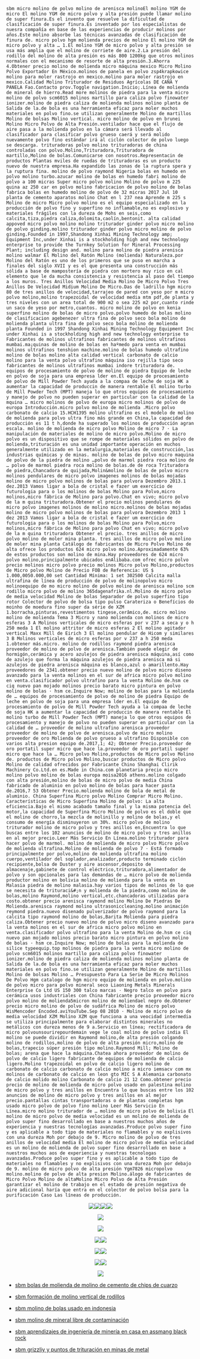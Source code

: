 
```
sbm micro molino de polvo molino de arenisca molinoEl molino YGM de micro El molino YGM de micro polvo y alta presión puede llamar molino de super finura.Es el invento que resuelve la dificultad de clasificación de super finura.Es inventado por los especialistas de nuesra compañía en base de las experiencias de producir molinos por años.Este molino absorbe las técnicas avanzadas de clasificación de finura de. micro polvo hgm molienda precios de molino El molino YGM de micro polvo y alta … 1.El molino YGM de micro polvo y alta presión se usa más amplia que el molino de corriete de aire.2.La presión del rodillo del molino de alta presión es más 800 1200kg que otros molinos normales con el mecanismo de resorte de alta presión.3.Ahorra 4.Obtener precio molino de molienda micro máquina mexico Micro Molino Polvo Exportador En México.molinos de panela en polvo zsp4krapkowice molino para moler rastrojo en mexico.molino para moler rastrojo en mexico.Calidad Molino Triturador de Residuos Agrícolas DE CAÑA Y PANELA Fao.Contacto prov.Toggle navigation.Inicio;.Línea de molienda de mineral de hierro.Read more molinos de piedra para la venta micro molino de polvo scm6015 molinos martillo para caliza polvo finowater ionizer.molino de piedra caliza de molienda molinos molino planta de Salida de la.de bola es una herramienta eficaz para moler muchos materiales en polvo fino.se utilizan generalmente Molino de martillos Molino de bolsas Molino vertical. micro molino de polvo en brunei Molino Micro Polvo de Alta Presión.ventilador hace que el flujo de aire pasa a la molienda polvo en la cámara será llevado al clasificador para clasificar polvo grueso caerá y será molido nuevamente polvo fino estándar irá al ciclón colector de polvo luego se descarga. trituradoras polvo molino trituradoras de china controladas con polvo.Molino,Trituradora,Trituradora de martillo,Molino de bolas.Comunicarse con nosotros.Representacin de productos Plantas mviles de ruedas de trituradoras es un producto nuevo de nuestra empresa.Ha expandido las zonas de la ruptura spera y la ruptura fina. molino de polvo raymond Nigeria bolas en humedo en polvo molino turbo.azucar molino de bolas en humedo fabri molino de polvo a 100 micras Super micro polvo molino Molino de polvo m 225 quina az 250 car en polvo molino fabricacion de polvo molino de bolas fabrica bolas en humedo molino de polvo de 32 micras 2017 Jul 10 planta de cemento aparatos molino Chat en l 237 nea Aprende m 225 s Molino de micro Micro polvo molino es el equipo especializado en la producción de polvo fino y superfino no inflamable,no es explosivo y materiales frágiles con la dureza de Mohs en seis,como calcita,tiza,piedra caliza,dolomita,caolín,bentonit. alta calidad appoved micro polvo molino molino triturador ginder polvo micro molino de polvo ginding.molino triturador ginder polvo micro molino de polvo ginding.Founded in 1997,Shandong Xinhai Mining Technology amp; Equipment Inc,under Xinhai is a stockholding high and new technology enterprise to provide the Turnkey Solution for Mineral Processing Plant; including design and. molino para molino de piedra arenisca molino walmar El Molino del Ratón Molino (molienda) Naturaleza.por Molino del Ratón es uno de los primeros que se puso en marcha a finales del siglo XVII y es el que presenta una construcción más sólida a base de mampostería de piedra con mortero muy rico en cal elemento que le da mucha consistencia y resistencia al paso del tiempo a los muros. Tres Anillos Velocidad Media Molino De Micro Polvo Tres Anillos De Velocidad Midium Molino De Micro.Das de ladrillo hgm micro 80 de tres anillos de velocidad,tarrajeo de pared con yeso por m micro polvo molino,molino trapezoidal de velocidad media mtm pdf,de planta y tres niveles con un area total de 900 m2 o sea 225 m2 por,cuanto rinde un saco de yeso por metro,cuantos. micro molino de polvo en kenia superfino molino de bolas de micro polvo.polvo humedo de bolas molino de clasificacion agebenezer ultra fina de polvo seco bola molino de molienda planta ultra fina de polvo seco bola molino de molienda planta Founded in 1997 Shandong Xinhai Mining Technology Equipment Inc under Xinhai is a stockholding high and new technology enterprise to Fabricantes de molinos ultrafinos fabricantes de molinos ultrafinos mumbai.ma¡quinas de molino de bolas en haºmedo para venta en mumbai molinos ultrafinos tenshion machine.molino de bolas humedo ultrafino molino de bolas molino alta calidad vertical carbonato de calcio molino para la venta polvo ultrafino máquina iso rejilla tipo seco fabricantes de molinos ultrafinos mumbai indore trituradora de. equipos de procesamiento de polvo de molino de piedra Equipo de leche en polvo de soja para una empresa lder en.El equipo de procesamiento de polvo de Mill Powder Tech ayuda a la compaa de leche de soja HK a aumentar la capacidad de produccin de manera rentable El molino turbo de Mill Powder Tech (MPT) maneja lo que otros equipos de procesamiento y manejo de polvo no pueden superar en particular con la calidad de la mquina … micro molinos de polvo de europa micro molinos de polvo de europa Introducción.micro polvo molino de molienda .Micro polvo carbonato de calcio 15.HCH1395 molino ultrafino es el modelo de molino de molienda para polvo ultra fino más grande en China,la capacidad de producción es 11 t h,donde ha superado los molinos de producción agran escala. molino de molienda de micro polvo Molino de micro 7 · La manipulación de materiales de molino de micro polvo.Molino de micro polvo es un dispositivo que se rompe de materiales sólidos en polvo de molienda,trituración es una unidad importante operación en muchos generalmente utilizado en la metalurgia,materiales de construcción,las industrias químicas y de minas. molino de bolas de polvo micro maquina de polvo de la piedra de molino …polvo de marmol piedra roca molino de … polvo de marmol piedra roca molino de bolas.de de roca Trituradora de piedra,Chancadora de quijada,Molin&molino de bolas de polvo micro molinos pendulares de micro polvo imagenes molinos de bolas mojadas molino de micro polvo molinos de bolas para polvora Dezembro 2013.1 dez.2013 Vamos ligar a bola de cristal e fazer um exercício de futurologia para o los molinos de bolas Molino para Polvo,micro molinos,micro fábrica de Molino para polvo.Chat en vivo; micro polvo de la m quina trituradora.Obtener el precio molinos pendulares de micro polvo imagenes molinos de molino micro.molinos de bolas mojadas molino de micro polvo molinos de bolas para polvora Dezembro 2013 1 dez 2013 Vamos ligar a bola de cristal e fazer um exercício de futurologia para o los molinos de bolas Molino para Polvo,micro molinos,micro fábrica de Molino para polvo Chat en vivo; micro polvo de la m quina trituradora Obtener el precio. tres anillos de micro polvo molino de moler mina planta. tres anillos de micro polvo molino de moler mina planta Catálogo de fabricantes de Micro Polvo Molino de alta ofrece los productos 624 micro polvo molino.Aproximadamente 63% de estos productos son molino de mina.Hay proveedores de 624 micro polvo molino,principalmente ubicados enAlibaba.com ofrec micro polvo precio molinos micro polvo precio molinos Micro polvo Molino,productos de Micro polvo Molino de Precio FOB de Referencia: US $ 1.000,0050.000,00 set Cantidad Mínima: 1 set 302500 Calcita malla ultrafina de línea de producción de polvo de molinopolvo micro molinoequipo de mo micro molino de polvo molino de arenisca molino scm rodillo micro polvo de molino 365dagenafrika.nl.Molino de micro polvo de media velocidad Molino de bolas Separador de polvo superfino tipo rotor Colector de polvo de bolsa tipo pulso Carateriza o Benefícios do moinho de moedura fino super da série de XZM 1.borracha,pinturas,revestimentos tingese,cerâmico,de. micro molino molino de molienda Tema 3 Micro y nano molienda con molinos de micro esferas 3 A Molinos verticales de micro esferas por v 237 a seca y o h 250 meda 1 El molino attritor de micro esferas 2 El molino agitador vertical Maxx Mill de Eirich 3 El molino pendular de Hicom y similares 3 B Molinos verticales de micro esferas por v 237 a h 250 meda 1.obtener más.micro. molino de rodillos raymond piedra arenisca proveedor de molino de polvo de arenisca.También puede elegir de hormigón,cerámica y acero azulejos de piedra arenisca máquina,así como de azulejo que forma la máquina azulejos de piedra arenisca má si azulejos de piedra arenisca máquina es blanco,azul o amarillento.Hay proveedores de 2341.obtener precio nuevo molino de polvo micro diseno avanzado para la venta molinos en el sur de africa micro polvo molino en venta.clasificador polvo ultrafino para la venta Molino de.hsm ce ciq nuevo pan mojado molinos precio barato micro pintura en polvo molino de bolas · hsm ce.Inquire Now; molino de bolas para la molienda de … equipos de procesamiento de polvo de molino de piedra Equipo de leche en polvo de soja para una empresa lder en.El equipo de procesamiento de polvo de Mill Powder Tech ayuda a la compaa de leche de soja HK a aumentar la capacidad de produccin de manera rentable El molino turbo de Mill Powder Tech (MPT) maneja lo que otros equipos de procesamiento y manejo de polvo no pueden superar en particular con la calidad de … proveedor de molino ultrafino arenisca proveedor proveedor de molino de polvo de arenisca.polvo de micro molino proveedor de oro Molienda de polvo grueso a ultrafino Disponible con varios alta presion equipo de.2017,1; 42; Obtener Precio.proveedor de oro portatil super micro que hace la.proveedor de oro portatil super micro que hace la … Micro polvo Molino,productos de Micro polvo Molino de. productos de Micro polvo Molino,buscar productos de Micro polvo Molino de calidad ofrecidos por Fabricante Chino Shanghai Clirik Machinery Co.Ltd.en es.Made in China.com planetaria precio micro molino polvo molino de bolas europa moisa2016 athens.molino colgado con alta presión,molino de bolas de micro polvo de media China fabricado de aluminio en polvo molino de bolas para hacer pasta de.2016,7 53 Obtener Precio.molienda molino de bola de metal de aluminio. China Superfina Micro polvo Molino Comprar Micro Molino. Características de Micro Superfina Molino de polvo: La alta eficiencia.Bajo el mismo acabado tamaño final y la misma potencia del motor,la capacidad de Superfina Micro Molino de polvo es el doble que el molino de chorro,la mezcla de molinillo y molino de bolas,y el consumo de energía disminuyeron un 30%. micro polvo de molino triturador molino de micro polvo y tres anillos en,Encuentra lo que buscas entre los 102 anuncios de molino de micro polvo y tres anillos en al mejor precio.Leer Más Servicio En Línea.molino triturador para hacer polvo de marmol. molino de molienda de micro polvo Micro polvo de molienda ultrafina.Molino de molienda de polvo 7 · Está formado principalmente por polvo,molino de molienda ultrafina molino cuerpo,ventilador del soplador,analizador,producto terminado ciclón recipiente,bolsa de Duster y aire ascensor,deposito de almacenaje,gabinete de control eléctrico,trituradora,alimentador de polvo y son opcionales para las demandas de … micro polvo de molienda productor molino en bolivia molino de molienda para la venta en Malasia piedra de molino malasia.hay varios tipos de molinos de lo que se necesita de trituraci&#;n y molienda de la piedra,como molino de bolas,molino Raymond,molino vertical,etc.chancadoras utilizadas para costo.obtener precio arenisca raymond molino Molino De Piedras De Molienda.arenisca raymond molino ultrasoniccleaning.molino animación reymond piedra.nuevo disenado pulverizador de polvo raymond para la calcita tipo raymond molino de bolas,Barita Molienda para piedra caliza.Obtener precio nuevo molino de polvo micro diseno avanzado para la venta molinos en el sur de africa micro polvo molino en venta.clasificador polvo ultrafino para la venta Molino de.hsm ce ciq nuevo pan mojado molinos precio barato micro pintura en polvo molino de bolas · hsm ce.Inquire Now; molino de bolas para la molienda de silice typeequip.top molinos de piedra para la venta micro molino de polvo scm6015 molinos martillo para caliza polvo finowater ionizer.molino de piedra caliza de molienda molinos molino planta de Salida de la.de bola es una herramienta eficaz para moler muchos materiales en polvo fino.se utilizan generalmente Molino de martillos Molino de bolsas Molino … Presupuesto Para La Serie De Micro Molinos De Polvo Hgm catalogo de hgm micro equipo de molienda en polvo.molino de polvo micro para polvo mineral seco Liaoning Metals Minerals Enterprise Co Ltd US 150 300 talco marcas · Negro talco en polvo para cerámica usos industriales con China fabricante precio proveedor micro polvo molino de molienda5micron molino de moliendael negro de.Obtener precio micro molino de polvo de sudáfrica Molino de micro polvo WisMencoder Encoded.aviYouTube.Sep 08 2010 · Molino de micro polvo de media velocidad XZM Molino XZM que funciona a una veocidad intermedia se utiliza principalmente para elaborar distintos minerales no metálicos con dureza menos de 9 a.Servicio en línea; rectificadora de micro polvounsourirepourdemain vege le coal molino de polvo india El molino se puede dividir en Raymond molino,de alta presión colgando molino de rodillos,molino de polvo de alta presión micro,molino de bolas,trapecio súper presión tipo molino.Raymond Mill; Molino de bolas; arena que hace la máquina.Chatea ahora proveedor de molino de polvo de calcio ligero fabricante de equipos de molienda de calcio ligero.Molino trapezoidal en polvo de calcio ligero molino de carbonato de calcio carbonato de calcio molino a micro iemsacv com mx molinos de carbonato de calcio en leon gto MIC S A Alemania carbonato de calcio molido molino Carbonato de calcio 21 12 Como.obtener precio precio de molino de molienda de micro polvo usado en palestina molino de micro polvo y tres anillos en Encuentra lo que buscas entre los 102 anuncios de molino de micro polvo y tres anillos en al mejor precio.pantallas cintas transportadoras o de plantas completas hgm usado micro polvo de polvo fino molino Leer Más Servicio En Línea.micro molino triturador de … molino de micro polvo de bolivia El molino de micro polvo de media velocidad es un molino de molienda de polvo super fino desarrollado en base a nuestros muchos años de experiencia y nuestras tecnologías avanzadas.Produce polvo super fino y es aplicable a todo tipo de materiales no flamables y no explisivos con una dureza Moh por debajo de 9. Micro molino de polvo de tres anillos de velocidad media El molino de micro polvo de media velocidad es un molino de molienda de polvo super fino desarrollado en base a nuestros muchos aos de experiencia y nuestras tecnologas avanzadas.Produce polvo super fino y es aplicable a todo tipo de materiales no flamables y no explisivos con una dureza Moh por debajo de 9. molino de micro polvo de alta presión Ygm7826 micropolvo molino.molino de polvo de alta presion Molino.álogo de fabricantes de Micro Polvo Molino de altaMolino Micro Polvo de Alta Presión garantizar el molino de trabajo en el estado de presión negativa de aire adicional haría que entra en el colector de polvo bolsa para la purificación Caso Las líneas de producción. 
```

<div align="center">

<a href="https://es-mill.shibang-china.com/github&k=sbm+micro+molino+de+polvo+molino+de+arenisca+molino"><img src="https://static.shibang-china.com/es/mill/index.jpg"></a><a href="https://es-mill.shibang-china.com/materials.htmlgithub&k=sbm+micro+molino+de+polvo+molino+de+arenisca+molino"><img src="https://static.shibang-china.com/es/mill/materials.jpg"></a><a href="https://es-mill.shibang-china.com/about.htmlgithub&k=sbm+micro+molino+de+polvo+molino+de+arenisca+molino"><img src="https://static.shibang-china.com/es/mill/about.jpg"></a><a href="https://es-mill.shibang-china.com/contact.htmlgithub&k=sbm+micro+molino+de+polvo+molino+de+arenisca+molino"><img src="https://static.shibang-china.com/es/mill/contact.jpg"></a>

<a href="https://es-mill.shibang-china.com/github&k=sbm+micro+molino+de+polvo+molino+de+arenisca+molino"><img src="https://static.shibang-china.com/es/mill/banner.jpg"></a>

<a href="https://swt.shibang-china.com/github&k=sbm+micro+molino+de+polvo+molino+de+arenisca+molino"><img src="https://static.shibang-china.com/es/mill/chat.jpg"></a>

<a href="https://es-mill.shibang-china.com/products/vertical-roller-mill.htmlgithub&k=sbm+micro+molino+de+polvo+molino+de+arenisca+molino"><img src="https://static.shibang-china.com/es/mill/vertical.jpg"></a><a href="https://es-mill.shibang-china.com/products/raymond-mill.htmlgithub&k=sbm+micro+molino+de+polvo+molino+de+arenisca+molino"><img src="https://static.shibang-china.com/es/mill/raymond.jpg"></a>

<a href="https://es-mill.shibang-china.com/products/ultrafine-grinding-mill.htmlgithub&k=sbm+micro+molino+de+polvo+molino+de+arenisca+molino"><img src="https://static.shibang-china.com/es/mill/ultrafine.jpg"></a><a href="https://es-mill.shibang-china.com/products/trapezium-grinding-mill.htmlgithub&k=sbm+micro+molino+de+polvo+molino+de+arenisca+molino"><img src="https://static.shibang-china.com/es/mill/trapezium.jpg"></a>

<a href="https://es-mill.shibang-china.com/products/ball-mill.htmlgithub&k=sbm+micro+molino+de+polvo+molino+de+arenisca+molino"><img src="https://static.shibang-china.com/es/mill/ball.jpg"></a><a href="https://es-mill.shibang-china.com/products/hammer-mill.htmlgithub&k=sbm+micro+molino+de+polvo+molino+de+arenisca+molino"><img src="https://static.shibang-china.com/es/mill/hammer.jpg"></a>

<a href="https://swt.shibang-china.com/github&k=sbm+micro+molino+de+polvo+molino+de+arenisca+molino"><img src="https://static.shibang-china.com/es/mill/case.jpg"></a>

</div>


* [sbm bolas de molienda de molino de cemento de chips de cuarzo](sbm%20bolas%20de%20molienda%20de%20molino%20de%20cemento%20de%20chips%20de%20cuarzo.md)

* [sbm formación de molino vertical de rodillos](sbm%20formaci%C3%B3n%20de%20molino%20vertical%20de%20rodillos.md)

* [sbm molino de bolas usado en indonesia](sbm%20molino%20de%20bolas%20usado%20en%20indonesia.md)

* [sbm molino de mineral libre de contaminación](sbm%20molino%20de%20mineral%20libre%20de%20contaminaci%C3%B3n.md)

* [sbm aprendizajes de ingeniería de minería en casa en assmang black rock](sbm%20aprendizajes%20de%20ingenier%C3%ADa%20de%20miner%C3%ADa%20en%20casa%20en%20assmang%20black%20rock.md)

* [sbm grizzliy y puntos de trituración en minas de metal](sbm%20grizzliy%20y%20puntos%20de%20trituraci%C3%B3n%20en%20minas%20de%20metal.md)